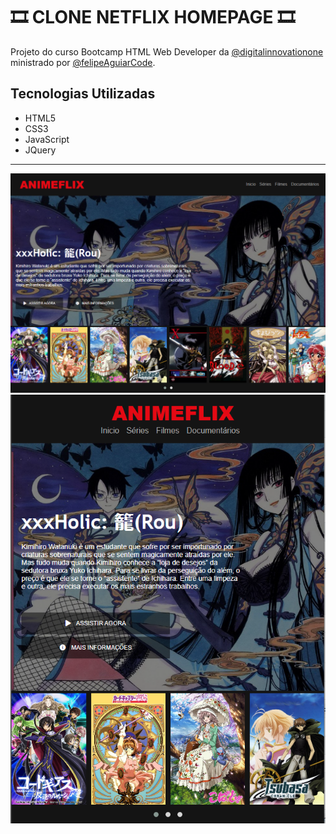 # :film_strip: CLONE NETFLIX HOMEPAGE :film_strip:

Projeto do curso Bootcamp HTML Web Developer da [@digitalinnovationone](https://github.com/digitalinnovationone) ministrado por [@felipeAguiarCode](https://github.com/felipeAguiarCode).

## Tecnologias Utilizadas

* HTML5
* CSS3
* JavaScript
* JQuery

<hr>

<img src="./img/Screenshot_1.png">
<br>
<img src="./img/Screenshot_2.png">

